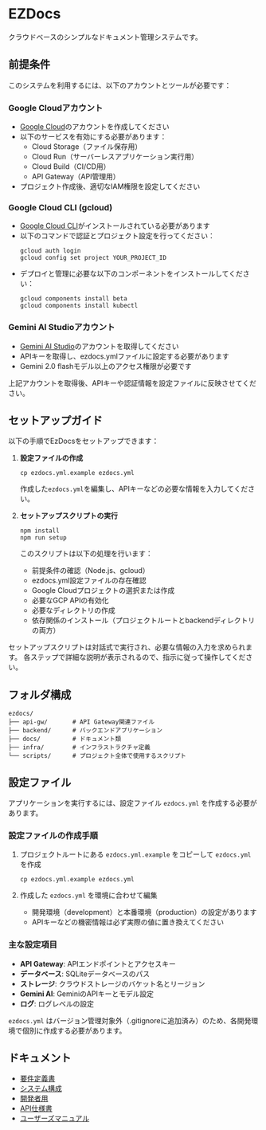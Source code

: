 # EZDocs

クラウドベースのシンプルなドキュメント管理システムです。

## 前提条件

このシステムを利用するには、以下のアカウントとツールが必要です：

### Google Cloudアカウント
- [Google Cloud](https://cloud.google.com/)のアカウントを作成してください
- 以下のサービスを有効にする必要があります：
  - Cloud Storage（ファイル保存用）
  - Cloud Run（サーバーレスアプリケーション実行用）
  - Cloud Build（CI/CD用）
  - API Gateway（API管理用）
- プロジェクト作成後、適切なIAM権限を設定してください

### Google Cloud CLI (gcloud)
- [Google Cloud CLI](https://cloud.google.com/sdk/docs/install)がインストールされている必要があります
- 以下のコマンドで認証とプロジェクト設定を行ってください：
  ```
  gcloud auth login
  gcloud config set project YOUR_PROJECT_ID
  ```
- デプロイと管理に必要な以下のコンポーネントをインストールしてください：
  ```
  gcloud components install beta
  gcloud components install kubectl
  ```

### Gemini AI Studioアカウント
- [Gemini AI Studio](https://ai.google.dev/)のアカウントを取得してください
- APIキーを取得し、ezdocs.ymlファイルに設定する必要があります
- Gemini 2.0 flashモデル以上のアクセス権限が必要です

上記アカウントを取得後、APIキーや認証情報を設定ファイルに反映させてください。

## セットアップガイド

以下の手順でEzDocsをセットアップできます：

1. **設定ファイルの作成**
   ```
   cp ezdocs.yml.example ezdocs.yml
   ```
   作成した`ezdocs.yml`を編集し、APIキーなどの必要な情報を入力してください。

2. **セットアップスクリプトの実行**
   ```
   npm install
   npm run setup
   ```
   このスクリプトは以下の処理を行います：
   - 前提条件の確認（Node.js、gcloud）
   - ezdocs.yml設定ファイルの存在確認
   - Google Cloudプロジェクトの選択または作成
   - 必要なGCP APIの有効化
   - 必要なディレクトリの作成
   - 依存関係のインストール（プロジェクトルートとbackendディレクトリの両方）

セットアップスクリプトは対話式で実行され、必要な情報の入力を求められます。
各ステップで詳細な説明が表示されるので、指示に従って操作してください。

## フォルダ構成

```
ezdocs/
├── api-gw/       # API Gateway関連ファイル
├── backend/      # バックエンドアプリケーション
├── docs/         # ドキュメント類
├── infra/        # インフラストラクチャ定義
└── scripts/      # プロジェクト全体で使用するスクリプト
```

## 設定ファイル

アプリケーションを実行するには、設定ファイル `ezdocs.yml` を作成する必要があります。

### 設定ファイルの作成手順

1. プロジェクトルートにある `ezdocs.yml.example` をコピーして `ezdocs.yml` を作成
   ```
   cp ezdocs.yml.example ezdocs.yml
   ```

2. 作成した `ezdocs.yml` を環境に合わせて編集
   - 開発環境（development）と本番環境（production）の設定があります
   - APIキーなどの機密情報は必ず実際の値に置き換えてください

### 主な設定項目

- **API Gateway**: APIエンドポイントとアクセスキー
- **データベース**: SQLiteデータベースのパス
- **ストレージ**: クラウドストレージのバケット名とリージョン
- **Gemini AI**: GeminiのAPIキーとモデル設定
- **ログ**: ログレベルの設定

`ezdocs.yml` はバージョン管理対象外（.gitignoreに追加済み）のため、各開発環境で個別に作成する必要があります。

## ドキュメント

- [要件定義書](docs/req.md)
- [システム構成](docs/system.md)
- [開発者用](docs/dev.md)
- [API仕様書](docs/api.md)
- [ユーザーズマニュアル](docs/user.md)